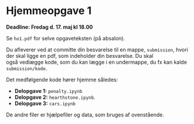 # Hjemmeopgave 1

**Deadline: Fredag d. 17. maj kl 18.00**

Se `ho1.pdf` for selve opgaveteksten (på absalon). 

Du afleverer ved at committe din besvarelse til en mappe, `submission`, hvori der skal ligge en pdf, som indeholder din besvarelse. Du skal også vedlægge kode, som du kan  lægge i en undermappe, du fx kan kalde `submission/kode`. 

Det medfølgende kode hører hjemme således: 

* **Delopgave 1:** `penalty.ipynb`
* **Delopgave 2:** `hearthstone.ipynb`. 
* **Delopgave 3:** `cars.ipynb`

De andre filer er hjælpefiler og data, som bruges af ovenstående. 

